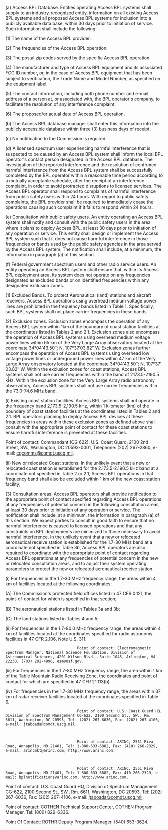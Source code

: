 (a) Access BPL Database. Entities operating Access BPL systems shall supply to an industry-recognized entity, information on all existing Access BPL systems and all proposed Access BPL systems for inclusion into a publicly available data base, within 30 days prior to initiation of service. Such information shall include the following:

(1) The name of the Access BPL provider.

(2) The frequencies of the Access BPL operation.

(3) The postal zip codes served by the specific Access BPL operation.

(4) The manufacturer and type of Access BPL equipment and its associated FCC ID number, or, in the case of Access BPL equipment that has been subject to verification, the Trade Name and Model Number, as specified on the equipment label.

(5) The contact information, including both phone number and e-mail address of a person at, or associated with, the BPL operator's company, to facilitate the resolution of any interference complaint.

(6) The proposed/or actual date of Access BPL operation.

(b) The Access BPL database manager shall enter this information into the publicly accessible database within three (3) business days of receipt.

(c) No notification to the Commission is required.

(d) A licensed spectrum user experiencing harmful interference that is suspected to be caused by an Access BPL system shall inform the local BPL operator's contact person designated in the Access BPL database. The investigation of the reported interference and the resolution of confirmed harmful interference from the Access BPL system shall be successfully completed by the BPL operator within a reasonable time period according to a mutually acceptable schedule, after the receipt of an interference complaint, in order to avoid protracted disruptions to licensed services. The Access BPL operator shall respond to complaints of harmful interference from public safety users within 24 hours. With regard to public safety complaints, the BPL provider shall be required to immediately cease the operations causing such complaint if it fails to respond within 24 hours.

(e) Consultation with public safety users. An entity operating an Access BPL system shall notify and consult with the public safety users in the area where it plans to deploy Access BPL, at least 30 days prior to initiation of any operation or service. This entity shall design or implement the Access BPL system such that it does not cause harmful interference in those frequencies or bands used by the public safety agencies in the area served by the Access BPL system. The notification shall include, at a minimum, the information in paragraph (a) of this section.

(f) Federal government spectrum users and other radio service users. An entity operating an Access BPL system shall ensure that, within its Access BPL deployment area, its system does not operate on any frequencies designated as excluded bands or on identified frequencies within any designated exclusion zones.

(1) Excluded Bands. To protect Aeronautical (land) stations and aircraft receivers, Access BPL operations using overhead medium voltage power lines are prohibited in the frequency bands listed in Table 1. Specifically, such BPL systems shall not place carrier frequencies in these bands.

(2) Exclusion zones. Exclusion zones encompass the operation of any Access BPL system within 1km of the boundary of coast station facilities at the coordinates listed in Tables 2 and 2.1. Exclusion zones also encompass the operation of Access BPL systems using overhead medium voltage power lines within 65 km of the Very Large Array observatory located at the coordinate 34°04′43.50″; N, 107°37′03.82″ W. Exclusion zones further encompass the operation of Access BPL systems using overhead low voltage power lines or underground power lines within 47 km of the Very Large Array observatory located at the coordinate 34°04′43.50″; N, 107°37′ 03.82″ W. Within the exclusion zones for coast stations, Access BPL systems shall not use carrier frequencies within the band of 2173.5-2190.5 kHz. Within the exclusion zone for the Very Large Array radio astronomy observatory, Access BPL systems shall not use carrier frequencies within the 73.0-74.6 MHz band.

(i) Existing coast station facilities. Access BPL systems shall not operate in the frequency band 2,173.5-2,190.5 kHz, within 1 kilometer (km) of the boundary of coast station facilities at the coordinates listed in Tables 2 and 2.1. BPL operators planning to deploy Access BPL devices at these frequencies in areas within these exclusion zones as defined above shall consult with the appropriate point of contact for these coast stations to ensure harmful interference is prevented at these facilities.

Point of contact: Commandant (CG 622), U.S. Coast Guard, 2100 2nd Street, SW., Washington, DC 20593-0001, Telephone: (202) 267-2860, e-mail: cgcomms@comdt.uscg.mil.
                                    

(ii) New or relocated Coast stations. In the unlikely event that a new or relocated coast station is established for the 2.173.5-2.190.5 kHz band at a coordinate not specified in Table 2 or 2.1, Access BPL operations in that frequency band shall also be excluded within 1 km of the new coast station facility;

(3) Consultation areas. Access BPL operators shall provide notification to the appropriate point of contact specified regarding Access BPL operations at any frequencies of potential concern in the following consultation areas, at least 30 days prior to initiation of any operation or service. The notification shall include, at a minimum, the information in paragraph (a) of this section. We expect parties to consult in good faith to ensure that no harmful interference is caused to licensed operations and that any constraints on BPL deployments are minimized to those necessary to avoid harmful interference. In the unlikely event that a new or relocated aeronautical receive station is established for the 1.7-30 MHz band at a coordinate not specified in Table 3b, Access BPL operators are also required to coordinate with the appropriate point of contact regarding Access BPL operations at any frequencies of potential concern in the new or relocated consultation areas, and to adjust their system operating parameters to protect the new or relocated aeronautical receive station.

(i) For frequencies in the 1.7-30 MHz frequency range, the areas within 4 km of facilities located at the following coordinates:

(A) The Commission's protected field offices listed in 47 CFR 0.121, the point-of-contact for which is specified in that section;

(B) The aeronautical stations listed in Tables 3a and 3b;

(C) The land stations listed in Tables 4 and 5;

(ii) For frequencies in the 1.7-80.0 MHz frequency range, the areas within 4 km of facilities located at the coordinates specified for radio astronomy facilities in 47 CFR 2.106, Note U.S. 311.


                                    Point of contact: Electromagnetic Spectrum Manager, National Science Foundation, Division of Astronomical Sciences, 4201 Wilson Blvd., Suite 1045, Arlington, VA 22230, (703) 292-4896, esm@nsf.gov.

(iii) For frequencies in the 1.7-80 MHz frequency range, the area within 1 km of the Table Mountain Radio Receiving Zone, the coordinates and point of contact for which are specified in 47 CFR 21.113(b).

(iv) For frequencies in the 1.7-30 MHz frequency range, the areas within 37 km of radar receiver facilities located at the coordinates specified in Table 6.


                                    Point of contact: U.S. Coast Guard HQ, Division of Spectrum Management CG-622, 2100 Second St., SW., Rm. 6611, Washington, DC 20593, Tel: (202) 267-6036, Fax: (202) 267-4106, e-mail: jtaboada@comdt.uscg.mil.
                                    


                                    Point of contact: ARINC, 2551 Riva Road, Annapolis, MD 21401, Tel: 1-800-633-6882, Fax: (410) 266-2329, e-mail: arincmkt@arinc.com, http://www.arinc.com.
                                    


                                    Point of contact: ARINC, 2551 Riva Road, Annapolis, MD 21401, Tel: 1-800-633-6882, Fax: 410-266-2329, e-mail: bplnotifications@arinc.com, http://www.arinc.com.

Point of contact: U.S. Coast Guard HQ, Division of Spectrum Management CG-622, 2100 Second St., SW., Rm. 6611, Washington, DC 20593, Tel: (202) 267-6036, Fax: (202) 267-4106, e-mail: jtaboada@comdt.uscg.mil.
                                    

Point of contact: COTHEN Technical Support Center, COTHEN Program Manager, Tel: (800) 829-6336.

Point Of Contact: ROTHR Deputy Program Manager, (540) 653-3624.

